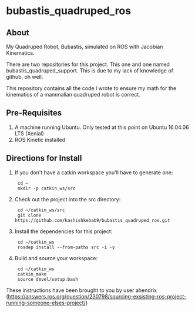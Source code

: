 # bubastis_quadruped_ros
## About

My Quadruped Robot, Bubastis, simulated on ROS with Jacobian Kinematics.

There are two repositories for this project. This one and one named bubastis_quadruped_support. This is due to my lack of knowledge of github, oh well.

This repository contains all the code I wrote to ensure my math for the kinematics of a mammalian quadruped robot is correct.

## Pre-Requisites
1. A machine running Ubuntu. Only tested at this point on Ubuntu 16.04.06 LTS (Xenial)
2. ROS Kinetic installed

## Directions for Install  
1. If you don't have a catkin workspace you'll have to generate one:

        cd ~
        mkdir -p catkin_ws/src
        
2. Check out the project into the src directory:        
        
        cd ~/catkin_ws/src
        git clone https://github.com/kashishkebab9/bubastis_quadruped_ros.git
        
3. Install the dependencies for this project:
        
        cd ~/catkin_ws
        rosdep install --from-paths src -i -y
        
4. Build and source your workspace:
        
        cd ~/catkin_ws
        catkin_make
        source devel/setup.bash
        
These instructions have been brought to you by user ahendrix (https://answers.ros.org/question/230798/sourcing-exsisting-ros-project-running-someone-elses-project/)


        
        

